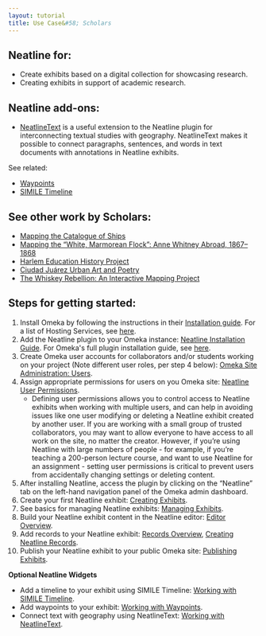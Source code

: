 ```yaml
---
layout: tutorial
title: Use Case&#58; Scholars
---
```


## Neatline for:

- Create exhibits based on a digital collection for showcasing research.
- Creating exhibits in support of academic research.

## Neatline add-ons:

- [NeatlineText](/docs/working-with-the-text-widget/) is a useful extension to the Neatline plugin for interconnecting textual studies with geography. NeatlineText makes it possible to connect paragraphs, sentences, and words in text documents with annotations in Neatline exhibits.

See related: 
- [Waypoints](/docs/working-with-the-waypoints-plugin/)
- [SIMILE Timeline](/docs/working-with-the-simile-timeline-widget/)

## See other work by Scholars:

- [Mapping the Catalogue of Ships](https://ships.lib.virginia.edu/)
- [Mapping the “White, Marmorean Flock”: Anne Whitney Abroad, 1867–1868](http://www.19thc-artworldwide.org/index.php/autumn14/musacchio-mapping-a-member-of-the-white-marmorean-flock)
- [Harlem Education History Project](https://harlemeducationhistory.library.columbia.edu/collection/)
- [Ciudad Juárez Urban Art and Poetry](https://ciudadjuarezartandpoetry.org/neatline/fullscreen/main)
- [The Whiskey Rebellion: An Interactive Mapping Project](http://maptherebellion.com/interactive-map)

## Steps for getting started:

1. Install Omeka by following the instructions in their [Installation guide](https://omeka.org/classic/docs/Installation/Installation/). For a list of Hosting Services, see [here](https://omeka.org/classic/docs/GettingStarted/Hosting_Suggestions/).
2. Add the Neatline plugin to your Omeka instance: [Neatline Installation Guide](/docs/installing-neatline/#installing-nl). For Omeka's full plugin installation guide, see [here](https://omeka.org/classic/docs/Admin/Adding_and_Managing_Plugins/).
3. Create Omeka user accounts for collaborators and/or students working on your project (Note different user roles, per step 4 below): [Omeka Site Administration: Users](https://omeka.org/classic/docs/Admin/Users/).
4. Assign appropriate permissions for users on you Omeka site: [Neatline User Permissions](/docs/user-permissions/). 
    - Defining user permissions allows you to control access to Neatline exhibits when working with multiple users, and can help in avoiding issues like one user modifying or deleting a Neatline exhibit created by another user. If you are working with a small group of trusted collaborators, you may want to allow everyone to have access to all work on the site, no matter the creator. However, if you’re using Neatline with large numbers of people - for example, if you’re teaching a 200-person lecture course, and want to use Neatline for an assignment - setting user permissions is critical to prevent users from accidentally changing settings or deleting content.
5. After installing Neatline, access the plugin by clicking on the “Neatline” tab on the left-hand navigation panel of the Omeka admin dashboard.
6. Create your first Neatline exhibit: [Creating Exhibits](/docs/creating-exhibits/).
7. See basics for managing Neatline exhibits: [Managing Exhibits](/docs/managing-exhibits/).
8. Build your Neatline exhibit content in the Neatline editor: [Editor Overview](/docs/editor-overview/).
9. Add records to your Neatline exhibit: [Records Overview](/docs/records-overview/), [Creating Neatline Records](/docs/creating-records/).
8. Publish your Neatline exhibit to your public Omeka site: [Publishing Exhibits](/docs/publishing-exhibits/).

**Optional Neatline Widgets**
- Add a timeline to your exhibit using SIMILE Timeline: [Working with SIMILE Timeline](/docs/working-with-the-simile-timeline-widget/).
- Add waypoints to your exhibit: [Working with Waypoints](/docs/working-with-the-waypoints-plugin/).
- Connect text with geography using NeatlineText: [Working with NeatlineText](/docs/working-with-the-text-widget/). 